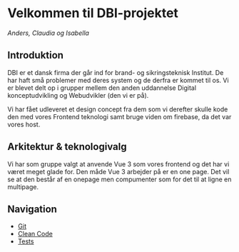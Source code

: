 # Velkommen til DBI-projektet
*Anders, Claudia og Isabella*

## Introduktion
DBI er et dansk firma der går ind for brand- og sikringsteknisk Institut. De har haft små problemer med deres system og de derfra er kommet til os. Vi er blevet delt op i grupper mellem den anden uddannelse Digital konceptudvikling og Webudvikler (den vi er på). 

Vi har fået udleveret et design concept fra dem som vi derefter skulle kode den med vores Frontend teknologi samt bruge viden om firebase, da det var vores host.

## Arkitektur & teknologivalg
Vi har som gruppe valgt at anvende Vue 3 som vores frontend og det har vi været meget glade for. Den måde Vue 3 arbejder på er en one page. Det vil se at den består af en onepage men compumenter som for det til at ligne en multipage. 

## Navigation

- [Git](git.md)
- [Clean Code](cleanCode.md)
- [Tests](tests.md)

